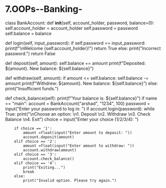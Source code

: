 # 7.OOPs--Banking-
class BankAccount:
def __init__(self, account_holder, password, balance=0):
    self.account_holder = account_holder
    self.password = password
    self.balance = balance

def login(self, input_password):
    if self.password == input_password:
        print(f"\nWelcome {self.account_holder}!")
        return True
    else:
        print("Incorrect password.")
        return False

def deposit(self, amount):
    self.balance += amount
    print(f"Deposited: ${amount}. New balance: ${self.balance}")

def withdraw(self, amount):
    if amount <= self.balance:
        self.balance -= amount
        print(f"Withdrew: ${amount}. New balance: ${self.balance}")
    else:
        print("Insufficient funds.")

def check_balance(self):
    print(f"Your balance is: ${self.balance}")
if name == "main": account = BankAccount("arshad", "1234", 100) password = input("Enter your password to log in: ") if account.login(password): while True: print("\nChoose an option: \n1. Deposit \n2. Withdraw \n3. Check Balance \n4. Exit") choice = input("Enter your choice (1/2/3/4): ")

        if choice == '1':
            amount =float(input("Enter amount to deposit: "))
            account.deposit(amount)
        elif choice == '2':
            amount =float(input("Enter amount to withdraw: "))
            account.withdraw(amount)
        elif choice == '3':
            account.check_balance()
        elif choice == '4':
            print("Exiting...")
            break
        else:
            print("Invalid option. Please try again.")

